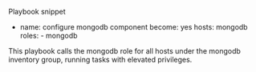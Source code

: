 Playbook snippet

  - name: configure mongodb component
    become: yes
    hosts: mongodb
    roles:
        - mongodb
        
This playbook calls the mongodb role for all hosts under the mongodb inventory group, running tasks with elevated privileges.